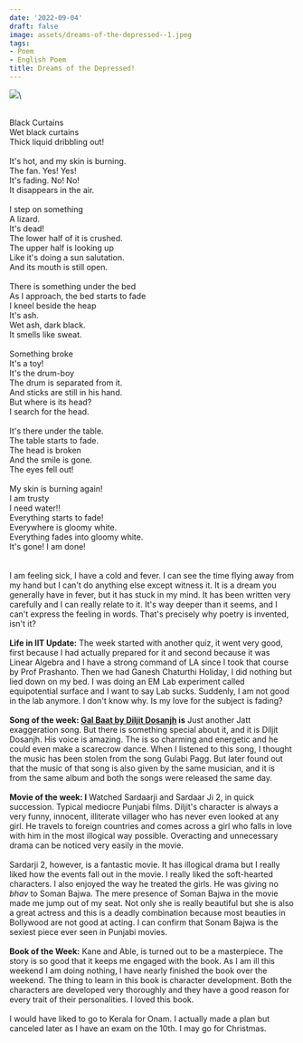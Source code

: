 ```yaml
---
date: '2022-09-04'
draft: false
image: assets/dreams-of-the-depressed--1.jpeg
tags:
- Poem
- English Poem
title: Dreams of the Depressed!
---
```

[![](https://blogger.googleusercontent.com/img/b/R29vZ2xl/AVvXsEh0oFer4YwOm5y6yNb7TrycOoJObyLuGLVAGUk6lyPuW7e-AMEGb4KedWwb6J9pvCgeQ3PUTHrffF_xaoN0QUySSD9168Ze0UeFqk06ubGs9gKOyfxiWXTT4PPaNhesKPrueEunO5URVVcz6UpzOLHOC2ueexJR4ltXIPBqDMtZDvWj_EwoY1rQLZ2pbw/s320/pexels-pixabay-247314.jpg)](https://blogger.googleusercontent.com/img/b/R29vZ2xl/AVvXsEh0oFer4YwOm5y6yNb7TrycOoJObyLuGLVAGUk6lyPuW7e-AMEGb4KedWwb6J9pvCgeQ3PUTHrffF_xaoN0QUySSD9168Ze0UeFqk06ubGs9gKOyfxiWXTT4PPaNhesKPrueEunO5URVVcz6UpzOLHOC2ueexJR4ltXIPBqDMtZDvWj_EwoY1rQLZ2pbw/s7360/pexels-pixabay-247314.jpg)\
  
 \
Black Curtains\
Wet black curtains\
Thick liquid dribbling out!\
  \
It's hot, and my skin is burning.\
The fan. Yes! Yes!\
It's fading. No! No!\
It disappears in the air.\
  \
I step on something\
A lizard.\
It's dead!\
The lower half of it is crushed.\
The upper half is looking up\
Like it's doing a sun salutation.\
And its mouth is still open.\
  \
There is something under the bed\
As I approach, the bed starts to fade\
I kneel beside the heap\
It's ash.\
Wet ash, dark black. \
It smells like sweat.\
  \
Something broke\
It's a toy!\
It's the drum-boy\
The drum is separated from it.\
And sticks are still in his hand.\
But where is its head?\
I search for the head. \
  \
It's there under the table. \
The table starts to fade.\
The head is broken\
And the smile is gone.\
The eyes fell out!\
  \
My skin is burning again!\
I am trusty \
I need water!!\
Everything starts to fade!\
Everywhere is gloomy white. \
Everything fades into gloomy white. \
It's gone! I am done!\
  \
  \
I am feeling sick, I have a cold and fever. I can see the time flying away from my hand but I can't do anything else except witness it. It is a dream you generally have in fever, but it has stuck in my mind. It has been written very carefully and I can really relate to it. It's way deeper than it seems, and I can't express the feeling in words. That's precisely why poetry is invented, isn't it?\
  \
**Life in IIT Update:** The week started with another quiz, it went very good, first because I had actually prepared for it and second because it was Linear Algebra and I have a strong command of LA since I took that course by Prof Prashanto. Then we had Ganesh Chaturthi Holiday, I did nothing but lied down on my bed. I was doing an EM Lab experiment called equipotential surface and I want to say Lab sucks. Suddenly, I am not good in the lab anymore. I don't know why. Is my love for the subject is fading?\
  \
**Song of the week: [Gal Baat by Diljit Dosanjh](https://www.youtube.com/watch?v=2bYmA3kMo0E) is** Just another Jatt exaggeration song. But there is something special about it, and it is Diljit Dosanjh. His voice is amazing. The is so charming and energetic and he could even make a scarecrow dance. When I listened to this song, I thought the music has been stolen from the song Gulabi Pagg. But later found out that the music of that song is also given by the same musician, and it is from the same album and both the songs were released the same day. \
  \
**Movie of the week: I** Watched Sardaarji and Sardaar Ji 2, in quick succession. Typical mediocre Punjabi films. Diljit's character is always a very funny, innocent, illiterate villager who has never even looked at any girl. He travels to foreign countries and comes across a girl who falls in love with him in the most illogical way possible. Overacting and unnecessary drama can be noticed very easily in the movie. \
  \
Sardarji 2, however, is a fantastic movie. It has illogical drama but I really liked how the events fall out in the movie. I really liked the soft-hearted characters. I also enjoyed the way he treated the girls. He was giving no _bhav_ to Soman Bajwa. The mere presence of Soman Bajwa in the movie made me jump out of my seat. Not only she is really beautiful but she is also a great actress and this is a deadly combination because most beauties in Bollywood are not good at acting. I can confirm that Sonam Bajwa is the sexiest piece ever seen in Punjabi movies. \
  \
**Book of the Week:** Kane and Able, is turned out to be a masterpiece. The story is so good that it keeps me engaged with the book. As I am ill this weekend I am doing nothing, I have nearly finished the book over the weekend. The thing to learn in this book is character development. Both the characters are developed very thoroughly and they have a good reason for every trait of their personalities. I loved this book. \
  \
I would have liked to go to Kerala for Onam. I actually made a plan but canceled later as I have an exam on the 10th. I may go for Christmas.